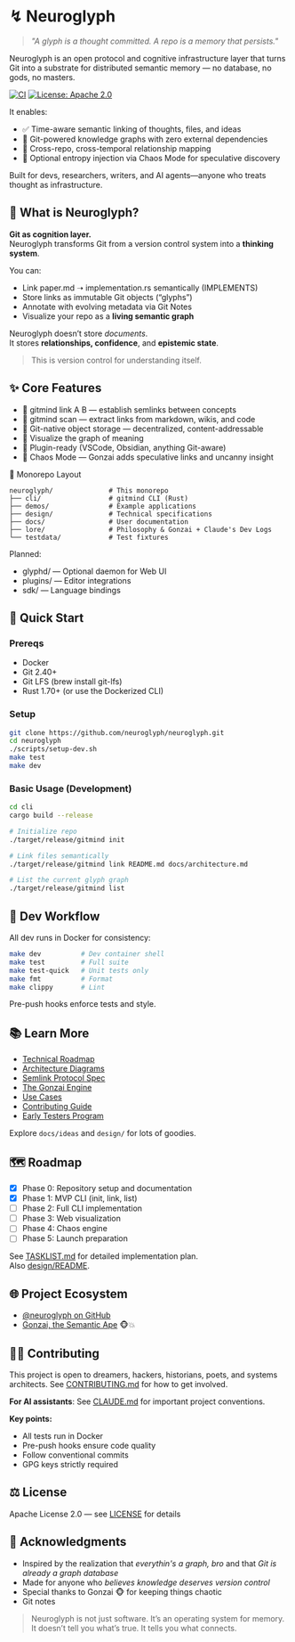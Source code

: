 <!-- SPDX-License-Identifier: Apache-2.0 -->
<!-- © 2025 J. Kirby Ross / Neuroglyph Collective -->

# ↯ Neuroglyph

> _"A glyph is a thought committed. A repo is a memory that persists."_

Neuroglyph is an open protocol and cognitive infrastructure layer that turns Git into a substrate for distributed semantic memory — no database, no gods, no masters.

[![CI](https://github.com/neuroglyph/neuroglyph/actions/workflows/ci.yml/badge.svg)](https://github.com/neuroglyph/neuroglyph/actions/workflows/ci.yml)
[![License: Apache 2.0](https://img.shields.io/badge/License-Apache%202.0-blue.svg)](https://opensource.org/licenses/Apache-2.0)

It enables:
- ✅ Time-aware semantic linking of thoughts, files, and ideas
- 🧠 Git-powered knowledge graphs with zero external dependencies
- 🔗 Cross-repo, cross-temporal relationship mapping
- 🧪 Optional entropy injection via Chaos Mode for speculative discovery

Built for devs, researchers, writers, and AI agents—anyone who treats thought as infrastructure.

## 🧠 What is Neuroglyph?

**Git as cognition layer.**  
Neuroglyph transforms Git from a version control system into a **thinking system**.

You can:
- Link paper.md ➝ implementation.rs semantically (IMPLEMENTS)
- Store links as immutable Git objects (“glyphs”)
- Annotate with evolving metadata via Git Notes
- Visualize your repo as a **living semantic graph**

Neuroglyph doesn’t store _documents_.  
It stores **relationships, confidence**, and **epistemic state**.

> This is version control for understanding itself.

## ✨ Core Features
- 🔗 gitmind link A B — establish semlinks between concepts
- 📜 gitmind scan — extract links from markdown, wikis, and code
- 🧱 Git-native object storage — decentralized, content-addressable
- 🧠 Visualize the graph of meaning
- 🧬 Plugin-ready (VSCode, Obsidian, anything Git-aware)
- 🧨 Chaos Mode — Gonzai adds speculative links and uncanny insight

🧠 Monorepo Layout

```
neuroglyph/              # This monorepo
├── cli/                 # gitmind CLI (Rust)
├── demos/               # Example applications
├── design/              # Technical specifications
├── docs/                # User documentation
├── lore/                # Philosophy & Gonzai + Claude's Dev Logs
└── testdata/            # Test fixtures
```

Planned:
- glyphd/ — Optional daemon for Web UI
- plugins/ — Editor integrations
- sdk/ — Language bindings

## 🚀 Quick Start

### Prereqs

- Docker
- Git 2.40+
- Git LFS (brew install git-lfs)
- Rust 1.70+ (or use the Dockerized CLI)

### Setup

```bash
git clone https://github.com/neuroglyph/neuroglyph.git
cd neuroglyph
./scripts/setup-dev.sh
make test
make dev
```

### Basic Usage (Development)

```bash
cd cli
cargo build --release

# Initialize repo
./target/release/gitmind init

# Link files semantically
./target/release/gitmind link README.md docs/architecture.md

# List the current glyph graph
./target/release/gitmind list
```

## 🧪 Dev Workflow

All dev runs in Docker for consistency:

```bash
make dev          # Dev container shell
make test         # Full suite
make test-quick   # Unit tests only
make fmt          # Format
make clippy       # Lint
```

Pre-push hooks enforce tests and style.

## 📚 Learn More

- [Technical Roadmap](docs/README.md)
- [Architecture Diagrams](design/gitmind_architecture.md)
- [Semlink Protocol Spec](design/features/F001-git-object-storage.md)
- [The Gonzai Engine](lore/GONZAI_PERSONALITY.md)
- [Use Cases](docs/archive/use-cases.md)
- [Contributing Guide](CONTRIBUTING.md)
- [Early Testers Program](docs/early-testers.md)

Explore `docs/ideas` and `design/` for lots of goodies.

## 🗺️ Roadmap

- [x] Phase 0: Repository setup and documentation
- [x] Phase 1: MVP CLI (init, link, list)
- [ ] Phase 2: Full CLI implementation  
- [ ] Phase 3: Web visualization
- [ ] Phase 4: Chaos engine
- [ ] Phase 5: Launch preparation

See [TASKLIST.md](TASKLIST.md) for detailed implementation plan.  
Also [design/README](design/README.md).

## 🌐 Project Ecosystem

- [@neuroglyph on GitHub](https://github.com/neuroglyph)
- [Gonzai, the Semantic Ape](lore/GONZAI_PERSONALITY.md) 🐵💥

## 🧑‍💻 Contributing

This project is open to dreamers, hackers, historians, poets, and systems architects.
See [CONTRIBUTING.md](CONTRIBUTING.md) for how to get involved.

**For AI assistants**: See [CLAUDE.md](CLAUDE.md) for important project conventions.

**Key points:**
- All tests run in Docker
- Pre-push hooks ensure code quality
- Follow conventional commits
- GPG keys strictly required

## ⚖️ License

Apache License 2.0 — see [LICENSE](LICENSE) for details

## 🙏 Acknowledgments

- Inspired by the realization that _everythin's a graph, bro_ and that *Git is already a graph database*
- Made for anyone who *believes knowledge deserves version control*
- Special thanks to Gonzai 🐵 for keeping things chaotic
- Git notes

> Neuroglyph is not just software. It’s an operating system for memory.  
> It doesn’t tell you what’s true. It tells you what connects.
